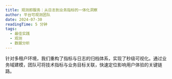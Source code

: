 ```yaml
---
title: 观测即服务：从日志到业务指标的一体化洞察
author: 平台可观测团队
date: 2024-07-30
readingTime: 5 分钟
tags:
  - 最佳实践
  - 观测
  - 数据分析
---
```


针对多租户环境，我们重构了指标与日志的归档体系，实现了秒级可视化。通过业务域建模，团队可将技术指标与业务目标关联，快速定位影响用户体验的关键链路。
